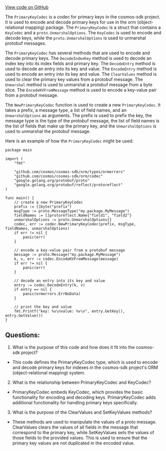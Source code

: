 [View code on GitHub](https://github.com/cosmos/cosmos-sdk/blob/main/orm/encoding/ormkv/primary_key.go)

The `PrimaryKeyCodec` is a codec for primary keys in the cosmos-sdk project. It is used to encode and decode primary keys for use in the orm (object-relational mapping) package. The `PrimaryKeyCodec` is a struct that contains a `KeyCodec` and a `proto.UnmarshalOptions`. The `KeyCodec` is used to encode and decode keys, while the `proto.UnmarshalOptions` is used to unmarshal protobuf messages.

The `PrimaryKeyCodec` has several methods that are used to encode and decode primary keys. The `DecodeIndexKey` method is used to decode an index key into its index fields and primary key. The `DecodeEntry` method is used to decode an entry into its key and value. The `EncodeEntry` method is used to encode an entry into its key and value. The `ClearValues` method is used to clear the primary key values from a protobuf message. The `Unmarshal` method is used to unmarshal a protobuf message from a byte slice. The `EncodeKVFromMessage` method is used to encode a key-value pair from a protobuf message.

The `NewPrimaryKeyCodec` function is used to create a new `PrimaryKeyCodec`. It takes a prefix, a message type, a list of field names, and an `UnmarshalOptions` as arguments. The prefix is used to prefix the key, the message type is the type of the protobuf message, the list of field names is the list of fields that make up the primary key, and the `UnmarshalOptions` is used to unmarshal the protobuf message.

Here is an example of how the `PrimaryKeyCodec` might be used:

```
package main

import (
	"fmt"

	"github.com/cosmos/cosmos-sdk/orm/types/ormerrors"
	"github.com/cosmos/cosmos-sdk/orm/codec"
	"google.golang.org/protobuf/proto"
	"google.golang.org/protobuf/reflect/protoreflect"
)

func main() {
	// create a new PrimaryKeyCodec
	prefix := []byte("prefix")
	msgType := proto.MessageType("my.package.MyMessage")
	fieldNames := []protoreflect.Name{"field1", "field2"}
	unmarshalOptions := proto.UnmarshalOptions{}
	codec, err := codec.NewPrimaryKeyCodec(prefix, msgType, fieldNames, unmarshalOptions)
	if err != nil {
		panic(err)
	}

	// encode a key-value pair from a protobuf message
	message := proto.Message("my.package.MyMessage")
	k, v, err := codec.EncodeKVFromMessage(message)
	if err != nil {
		panic(err)
	}

	// decode an entry into its key and value
	entry := codec.DecodeEntry(k, v)
	if entry == nil {
		panic(ormerrors.ErrNoData)
	}

	// print the key and value
	fmt.Printf("key: %v\nvalue: %v\n", entry.GetKey(), entry.GetValue())
}
```
## Questions: 
 1. What is the purpose of this code and how does it fit into the cosmos-sdk project?
- This code defines the PrimaryKeyCodec type, which is used to encode and decode primary keys for indexes in the cosmos-sdk project's ORM (object-relational mapping) system.

2. What is the relationship between PrimaryKeyCodec and KeyCodec?
- PrimaryKeyCodec embeds KeyCodec, which provides the basic functionality for encoding and decoding keys. PrimaryKeyCodec adds additional functionality for handling primary keys specifically.

3. What is the purpose of the ClearValues and SetKeyValues methods?
- These methods are used to manipulate the values of a proto message. ClearValues clears the values of all fields in the message that correspond to the primary key, while SetKeyValues sets the values of those fields to the provided values. This is used to ensure that the primary key values are not duplicated in the encoded value.
